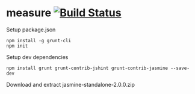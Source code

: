 # measure [![Build Status](https://travis-ci.org/dubbs/measure.png)](https://travis-ci.org/dubbs/measure)

Setup package.json

	npm install -g grunt-cli
	npm init

Setup dev dependencies

	npm install grunt grunt-contrib-jshint grunt-contrib-jasmine --save-dev

Download and extract jasmine-standalone-2.0.0.zip